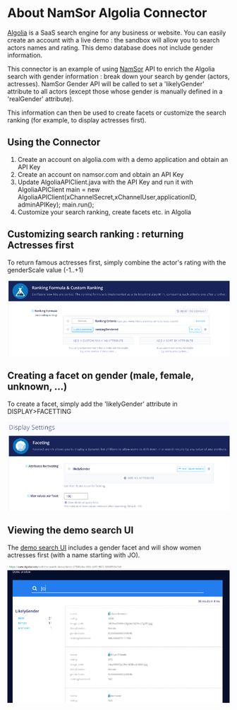 # About NamSor Algolia Connector
[Algolia](https://www.algolia.com/) is a SaaS search engine for any business or website. You can easily create an account with a live demo : the sandbox will allow you to search actors names and rating. This demo database does not include gender information.

This connector is an example of using [NamSor](http://www.namsor.com/) API to enrich the Algolia search with gender information : break down your search by gender (actors, actresses). NamSor Gender API will be called to set a 'likelyGender' attribute to all actors (except those whose gender is manually defined in a 'realGender' attribute).

This information can then be used to create facets or customize the search ranking (for example, to display actresses first).

## Using the Connector

1. Create an account on algolia.com with a demo application and obtain an API Key
2. Create an account on namsor.com and obtain an API Key
3. Update AlgoliaAPIClient.java with the API Key and run it with AlgoliaAPIClient main = new AlgoliaAPIClient(xChannelSecret,xChannelUser,applicationID, adminAPIKey); main.run();
4. Customize your search ranking, create facets etc. in Algolia

## Customizing search ranking : returning Actresses first

To return famous actresses first, simply combine the actor's rating with the genderScale value (-1..+1)

![gender_custom_ranking](https://github.com/namsor/namsor-algolia-connector/blob/master/img/gender_custom_ranking.png)

## Creating a facet on gender (male, female, unknown, ...)

To create a facet, simply add the 'likelyGender' attribute in DISPLAY>FACETTING

![gender_facet](https://github.com/namsor/namsor-algolia-connector/blob/master/img/gender_facet.png)

## Viewing the demo search UI 

The [demo search UI](http://www.namsor.com/algolia/) includes a gender facet and will show women actresses first (with a name starting with JO).

![genderized_search](https://github.com/namsor/namsor-algolia-connector/blob/master/img/genderized_search.png)
